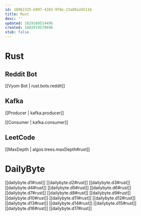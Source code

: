 ```yaml
---
id: 18962325-b097-4283-9f8e-23a89a24511b
title: Rust
desc: ''
updated: 1629160514496
created: 1602919579698
stub: false
---
```


# Rust

## Reddit Bot

[[Vyom Bot | rust.bots.reddit]]


## Kafka

[[Producer | kafka.producer]]

[[Consumer | kafka.consumer]]

## LeetCode
[[MaxDepth |  algos.trees.maxDepth#rust]]

# DailyByte
[[dailybyte.d1#rust]]
[[dailybyte.d2#rust]]
[[dailybyte.d3#rust]]
[[dailybyte.d4#rust]]
[[dailybyte.d5#rust]]
[[dailybyte.d6#rust]]
[[dailybyte.d7#rust]]
[[dailybyte.d8#rust]]
[[dailybyte.d9#rust]]
[[dailybyte.d10#rust]]
[[dailybyte.d11#rust]]
[[dailybyte.d12#rust]]
[[dailybyte.d13#rust]]
[[dailybyte.d14#rust]]
[[dailybyte.d15#rust]]
[[dailybyte.d16#rust]]
[[dailybyte.d17#rust]]